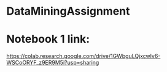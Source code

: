 # DataMiningAssignment


# Notebook 1 link:
https://colab.research.google.com/drive/1GWbguLQjxcwlv6-WSCoORYF_z9ER9M5i?usp=sharing
